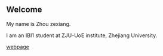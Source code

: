 ## Welcome 

My name is Zhou zexiang.
 
I am an IBI1 student at ZJU-UoE institute, Zhejiang University.

[webpage](https://c.zju.edu.cn/) 

